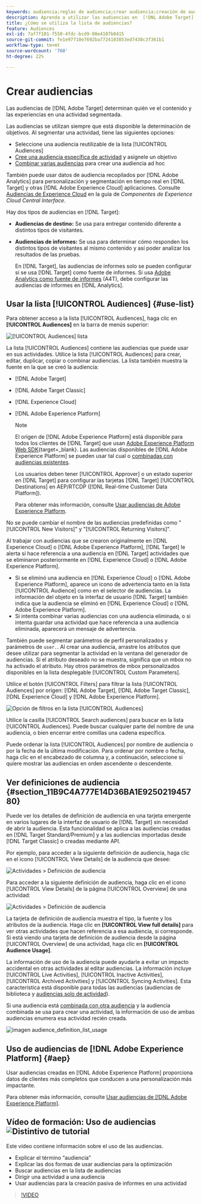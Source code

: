 ```yaml
---
keywords: audiencia;reglas de audiencia;crear audiencia;creación de audiencia;segmentación de audiencia;informe de audiencia;audiencia de informe;segmento;parámetros de perfil personalizados;definición de audiencia;lista de audiencias
description: Aprenda a utilizar las audiencias en  [!DNL Adobe Target].
title: ¿Cómo se utiliza la lista de audiencias?
feature: Audiences
exl-id: 7af7f101-f550-4fdc-bcd9-90e4107b0415
source-git-commit: fe1e97710e7692ba7724103853ed7438c3f361b1
workflow-type: tm+mt
source-wordcount: '760'
ht-degree: 22%

---
```


# Crear audiencias

Las audiencias de [!DNL Adobe Target] determinan quién ve el contenido y las experiencias en una actividad segmentada.

Las audiencias se utilizan siempre que está disponible la determinación de objetivos. Al segmentar una actividad, tiene las siguientes opciones:

* Seleccione una audiencia reutilizable de la lista [!UICONTROL Audiences]
* [Cree una audiencia específica de actividad](/help/main/c-target/creating-activity-only-audience.md) y asígnele un objetivo
* [Combinar varias audiencias](/help/main/c-target/combining-multiple-audiences.md#concept_A7386F1EA4394BD2AB72399C225981E5) para crear una audiencia ad hoc

También puede usar datos de audiencia recopilados por [!DNL Adobe Analytics] para personalización y segmentación en tiempo real en [!DNL Target] y otras [!DNL Adobe Experience Cloud] aplicaciones. Consulte [Audiencias de Experience Cloud](https://experienceleague.adobe.com/docs/core-services/interface/audiences/audience-library.html?lang=es) en la guía de *Componentes de Experience Cloud Central Interface*.

Hay dos tipos de audiencias en [!DNL Target]:

* **Audiencias de destino:** Se usa para entregar contenido diferente a distintos tipos de visitantes.
* **Audiencias de informes:** Se usa para determinar cómo responden los distintos tipos de visitantes al mismo contenido y así poder analizar los resultados de las pruebas.

  En [!DNL Target], las audiencias de informes solo se pueden configurar si se usa [!DNL Target] como fuente de informes. Si usa [Adobe Analytics como fuente de informes](/help/main/c-integrating-target-with-mac/a4t/a4t.md) (A4T), debe configurar las audiencias de informes en [!DNL Analytics].

## Usar la lista [!UICONTROL Audiences] {#use-list}

Para obtener acceso a la lista [!UICONTROL Audiences], haga clic en **[!UICONTROL Audiences]** en la barra de menús superior:

![[!UICONTROL Audiences] lista](assets/audiences_list.png)

La lista [!UICONTROL Audiences] contiene las audiencias que puede usar en sus actividades. Utilice la lista [!UICONTROL Audiences] para crear, editar, duplicar, copiar o combinar audiencias. La lista también muestra la fuente en la que se creó la audiencia:

* [!DNL Adobe Target]
* [!DNL Adobe Target Classic]
* [!DNL Experience Cloud]
* [!DNL Adobe Experience Platform]

  >[!NOTE]
  >
  >El origen de [!DNL Adobe Experience Platform] está disponible para todos los clientes de [!DNL Target] que usan [Adobe Experience Platform Web SDK](https://experienceleague.adobe.com/docs/target-dev/developer/client-side/aep-web-sdk.html?lang=es){target=_blank}. Las audiencias disponibles de [!DNL Adobe Experience Platform] se pueden usar tal cual o [combinadas con audiencias existentes](/help/main/c-target/combining-multiple-audiences.md).
  >
  >Los usuarios deben tener [!UICONTROL Approver] o un estado superior en [!DNL Target] para configurar las tarjetas [!DNL Target] [!UICONTROL Destinations] en AEP/RTCDP ([!DNL Real-time Customer Data Platform]).
  >
  >Para obtener más información, consulte [Usar audiencias de Adobe Experience Platform](#aep).

No se puede cambiar el nombre de las audiencias predefinidas como &quot;[!UICONTROL New Visitors]&quot; y &quot;[!UICONTROL Returning Visitors]&quot;.

Al trabajar con audiencias que se crearon originalmente en [!DNL Experience Cloud] o [!DNL Adobe Experience Platform], [!DNL Target] le alerta si hace referencia a una audiencia en [!DNL Target] actividades que se eliminaron posteriormente en [!DNL Experience Cloud] o [!DNL Adobe Experience Platform].

* Si se eliminó una audiencia en [!DNL Experience Cloud] o [!DNL Adobe Experience Platform], aparece un icono de advertencia tanto en la lista [!UICONTROL Audience] como en el selector de audiencias. La información del objeto en la interfaz de usuario [!DNL Target] también indica que la audiencia se eliminó en [!DNL Experience Cloud] o [!DNL Adobe Experience Platform].
* Si intenta combinar varias audiencias con una audiencia eliminada, o si intenta guardar una actividad que hace referencia a una audiencia eliminada, aparecerá un mensaje de advertencia.

También puede segmentar parámetros de perfil personalizados y parámetros de `user.`. Al crear una audiencia, arrastre los atributos que desee utilizar para segmentar la actividad en la ventana del generador de audiencias. Si el atributo deseado no se muestra, significa que un mbox no ha activado el atributo. Hay otros parámetros de mbox personalizados disponibles en la lista desplegable [!UICONTROL Custom Parameters].

Utilice el botón [!UICONTROL Filters] para filtrar la lista [!UICONTROL Audiences] por origen: [!DNL Adobe Target], [!DNL Adobe Target Classic], [!DNL Experience Cloud] y [!DNL Adobe Experience Platform].

![Opción de filtros en la lista [!UICONTROL Audiences]](assets/filters.png)

Utilice la casilla [!UICONTROL Search audiences] para buscar en la lista [!UICONTROL Audiences]. Puede buscar cualquier parte del nombre de una audiencia, o bien encerrar entre comillas una cadena específica.

Puede ordenar la lista [!UICONTROL Audiences] por nombre de audiencia o por la fecha de la última modificación. Para ordenar por nombre o fecha, haga clic en el encabezado de columna y, a continuación, seleccione si quiere mostrar las audiencias en orden ascendente o descendente.

## Ver definiciones de audiencia {#section_11B9C4A777E14D36BA1E925021945780}

Puede ver los detalles de definición de audiencia en una tarjeta emergente en varios lugares de la interfaz de usuario de [!DNL Target] sin necesidad de abrir la audiencia. Esta funcionalidad se aplica a las audiencias creadas en [!DNL Target Standard/Premium] y a las audiencias importadas desde [!DNL Target Classic] o creadas mediante API.

Por ejemplo, para acceder a la siguiente definición de audiencia, haga clic en el icono [!UICONTROL View Details] de la audiencia que desee:

![Actividades > Definición de audiencia](assets/audience_definition_list.png)

Para acceder a la siguiente definición de audiencia, haga clic en el icono [!UICONTROL View Details] de la página [!UICONTROL Overview] de una actividad:

![Actividades > Definición de audiencia](assets/view-details-activity-overview.png)

La tarjeta de definición de audiencia muestra el tipo, la fuente y los atributos de la audiencia. Haga clic en **[!UICONTROL View full details]** para ver otras actividades que hacen referencia a esa audiencia, si corresponde. Si está viendo una tarjeta de definición de audiencia desde la página [!UICONTROL Overview] de una actividad, haga clic en **[!UICONTROL Audience Usage]**.

La información de uso de la audiencia puede ayudarle a evitar un impacto accidental en otras actividades al editar audiencias. La información incluye [!UICONTROL Live Activities], [!UICONTROL Inactive Activities], [!UICONTROL Archived Activities] y [!UICONTROL Syncing Activities]. Esta característica está disponible para todas las audiencias (audiencias de biblioteca y [audiencias solo de actividad](/help/main/c-target/creating-activity-only-audience.md#concept_A6BADCF530ED4AE1852E677FEBE68483)).

Si una audiencia está [combinada con otra audiencia](/help/main/c-target/combining-multiple-audiences.md) y la audiencia combinada se usa para crear una actividad, la información de uso de ambas audiencias enumera esa actividad recién creada.

![imagen audience_definition_list_usage](assets/audience_definition_list_usage.png)

<!--The following audience definition card is for an audience imported from the Adobe Experience Cloud. In this instance, the audience was imported from Adobe Audience Manager (AAM).

![Usage tab on Audience Definition card](assets/audience_definition_mc.png)

The following details are available for these imported audience types:

| Audience Type | Details |
|--- |--- |
|Mobile audience|Marketing Name, Vendor, and Model.<br>The `matches | does not match` operator displays instead of `equals | does not equal`<br>![Imported Mobile Audience](/help/main/c-target/c-audiences/assets/imported_mobile_audience.png).|
|Visitor-behavior audience|**user.categoryAffinity:** `categoryAffinity` with `FAVORITE` parameter.<br>![Imported Category Affinity](/help/main/c-target/c-audiences/assets/imported_category_affinity.png)<br>**Monitoring:** Monitoring service equals true.<br>**No Monitoring Service:** Monitoring service equals false.<br>![Imported Monitoring](/help/main/c-target/c-audiences/assets/imported_monitoring.png)|
|Audiences using the NOT operator|**Single Rule:** Target displays the audience in the format `[All Visitor AND [NOT [rule]`. Single NOT rule displays with AND with `AllVisitor` audience.<br>![Imported Not Audience](/help/main/c-target/c-audiences/assets/imported_not_audience.png)|

Keep the following points in mind as you work with imported audiences:

* Expression target audiences are no longer supported in Target Standard/Premium. 
* Target Standard/Premium does not support some deprecated audiences or has improved operators for ease of use. Because of this, the definition of an imported audience, although working as per definition, does not mean that same is now available for creation in the Standard/Premium interface. For example, Social Audiences are visible with their rules but Target Standard/Premium does not allow social audiences to be created.-->

## Uso de audiencias de [!DNL Adobe Experience Platform] {#aep}

Usar audiencias creadas en [!DNL Adobe Experience Platform] proporciona datos de clientes más completos que conducen a una personalización más impactante.

Para obtener más información, consulte [Usar audiencias de [!DNL Adobe Experience Platform]](/help/main/c-integrating-target-with-mac/integrating-with-rtcdp.md#aep).

## Vídeo de formación: Uso de audiencias ![Distintivo de tutorial](/help/main/assets/tutorial.png)

Este vídeo contiene información sobre el uso de las audiencias.

* Explicar el término “audiencia”
* Explicar las dos formas de usar audiencias para la optimización
* Buscar audiencias en la lista de audiencias
* Dirigir una actividad a una audiencia
* Usar audiencias para la creación pasiva de informes en una actividad

>[!VIDEO](https://video.tv.adobe.com/v/30132?captions=spa)
